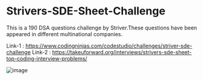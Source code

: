 # Strivers-SDE-Sheet-Challenge
This is a 190 DSA questions challenge by Striver.These questions have been appeared in different multinational companies.

Link-1 : https://www.codingninjas.com/codestudio/challenges/striver-sde-challenge
Link-2 : https://takeuforward.org/interviews/strivers-sde-sheet-top-coding-interview-problems/

![image](https://github.com/raviVerma786/Strivers-SDE-Sheet-Challenge/assets/97225196/4610b997-8bc5-4542-a78b-90bbfb5175ab)

